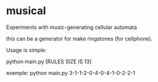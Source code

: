 # musical
Experiments with music-generating cellular automata

this can be a generator for make ringstones (for cellphone).

Usage is simple:

python main.py [RULES SIZE IS 13]

exemple: python main.py 3-1-1-2-0-4-0-4-1-0-2-2-1

